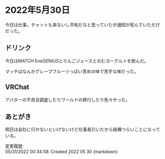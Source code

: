 # 2022年5月30日

今日は仕事。チャットも来ないし平和だなと思っていたが通知が死んでいただけだった。

## ドリンク

今日はMATCH EneGENIUSとりんごジュースとのむヨーグルトを飲んだ。

マッチはなんかグレープフルーツっぽい苦めの味で苦手な味だった。

## VRChat

アバターの不具合調査したりワールドの移行したり色々やった。

## あとがき

明日は会社に行かないといけないけど仕事長引いたから結構つらいことになっている。

変更履歴:  
05/31/2022 00:34:58: Created 2022 05 30 (markdown)  
